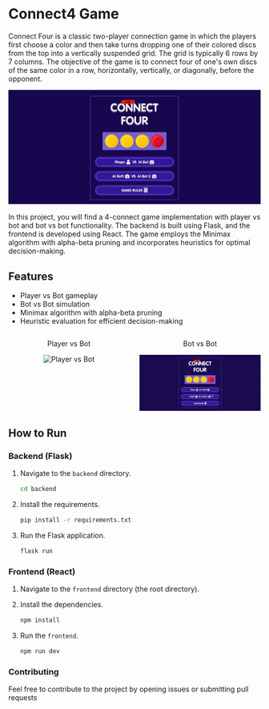 # Connect4 Game

Connect Four is a classic two-player connection game in which the players first choose a color and then take turns dropping one of their colored discs from the top into a vertically suspended grid. The grid is typically 6 rows by 7 columns. The objective of the game is to connect four of one's own discs of the same color in a row, horizontally, vertically, or diagonally, before the opponent.

![Bot vs Bot](./src/assets/screenshots/mainMenu.jpg)

In this project, you will find a 4-connect game implementation with player vs bot and bot vs bot functionality. The backend is built using Flask, and the frontend is developed using React. The game employs the Minimax algorithm with alpha-beta pruning and incorporates heuristics for optimal decision-making.

## Features

- Player vs Bot gameplay
- Bot vs Bot simulation
- Minimax algorithm with alpha-beta pruning
- Heuristic evaluation for efficient decision-making

<div style="display: flex; justify-content: space-between;">

  <div style="flex: 0 0 48%; text-align: center;">
    <p>Player vs Bot</p>
    <img src="./src/assets/screenshots/playerVsBot.gif" alt="Player vs Bot" width="300"/>
  </div>

  <div style="flex: 0 0 48%; text-align: center;">
    <p>Bot vs Bot</p>
    <img src="./src/assets/screenshots/botVsBot.gif" alt="Bot vs Bot" width="300"/>
  </div>

</div>


## How to Run

### Backend (Flask)

1. Navigate to the `backend` directory.
   
   ```bash
   cd backend
   ```
   
3. Install the requirements.
   
   ```bash
   pip install -r requirements.txt
   ```
   
4. Run the Flask application.
   
   ```bash
   flask run
   ```

   
### Frontend (React)

1. Navigate to the `frontend` directory (the root directory).
   
2. Install the dependencies.
   ```bash
   npm install
   ```
   
3. Run the `frontend`.
   ```bash
   npm run dev
   ```

### Contributing

Feel free to contribute to the project by opening issues or submitting pull requests



